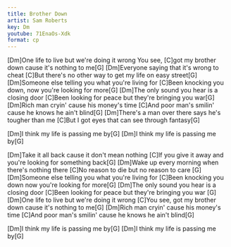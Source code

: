 ```yaml
---
title: Brother Down
artist: Sam Roberts
key: Dm
youtube: 71EnaOs-Xdk
format: cp
---
```


[Dm]One life to live but we're doing it wrong
You see, [C]got my brother down cause it's nothing to me[G]
[Dm]Everyone saying that it's wrong to cheat
[C]But there's no other way to get my life on easy street[G]
[Dm]Someone else telling you what you're living for
[C]Been knocking you down, now you're looking for more[G]
[Dm]The only sound you hear is a closing door
[C]Been looking for peace but they're bringing you war[G]
[Dm]Rich man cryin' cause his money's time
[C]And poor man's smilin' cause he knows he ain't blind[G]
[Dm]There's a man over there says he's tougher than me
[C]But I got eyes that can see through fantasy[G]

[Dm]I think my life is passing me by[G]
[Dm]I think my life is passing me by[G]

[Dm]Take it all back cause it don't mean nothing
[C]If you give it away and you're looking for something back[G]
[Dm]Wake up every morning when there's nothing there
[C]No reason to die but no reason to care [G]
[Dm]Someone else telling you what you're living for
[C]Been knocking you down now you're looking for more[G]
[Dm]The only sound you hear is a closing door
[C]Been looking for peace but they're bringing you war [G]
[Dm]One life to live but we're doing it wrong
[C]You see, got my brother down cause it's nothing to me[G]
[Dm]Rich man cryin' cause his money's time
[C]And poor man's smilin' cause he knows he ain't blind[G]

[Dm]I think my life is passing me by[G]
[Dm]I think my life is passing me by[G]
